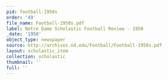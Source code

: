 ```yaml
---
pid: football-1950s
order: '49'
file_name: Football-1950s.pdf
label: Notre Dame Scholastic Football Review - 1950
_date: '1950'
object_type: newspaper
source: http://archives.nd.edu/Football/Football-1950s.pdf
layout: scholastic_item
collection: scholastic
thumbnail: ''
full: ''
---
```

